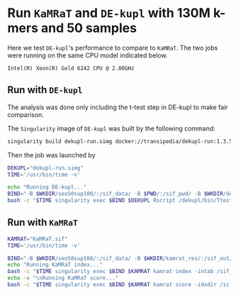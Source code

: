 # Run `KaMRaT` and `DE-kupl` with 130M k-mers and 50 samples

Here we test `DE-kupl`'s performance to compare to `KaMRaT`. The two jobs were running on the same CPU model indicated below.

```text
Intel(R) Xeon(R) Gold 6242 CPU @ 2.80GHz
```

## Run with `DE-kupl`

The analysis was done only including the t-test step in DE-kupl to make fair comparison.

The `Singularity` image of `DE-kupl` was built by the following command:

```bash
singularity build dekupl-run.simg docker://transipedia/dekupl-run:1.3.5
```

Then the job was launched by

```bash
DEKUPL="dekupl-run.simg"
TIME='/usr/bin/time -v'

echo "Running DE-kupl..."
BIND="-B $WKDIR/seo50sup100/:/sif_data/ -B $PWD/:/sif_pwd/ -B $WKDIR/dekupl_res/:/sif_out/"
bash -c "$TIME singularity exec $BIND $DEKUPL Rscript /dekupl/bin/Ttest_diff_method.R /dekupl/bin/TtestFilter /sif_data/seo50sup100.tab.tsv.gz /sif_data/sample_conditions_full.tsv 0.05 1 normal tumor 1 1000000 /sif_out/dekupl_tmp /sif_out/diff-counts.tsv.gz /sif_out/raw_pvals.txt.gz /sif_out/log.txt fixed"
```

## Run with `KaMRaT`

```bash
KAMRAT="KaMRaT.sif"
TIME='/usr/bin/time -v'

BIND="-B $WKDIR/seo50sup100/:/sif_data/ -B $WKDIR/kamrat_res/:/sif_out/"
echo "Running KaMRaT index..."
bash -c "$TIME singularity exec $BIND $KAMRAT kamrat index -intab /sif_data/seo50sup100.tab.tsv.gz -outdir /sif_out/index -klen 31 -unstrand -nffile /sif_data/seo50sup100.NF"
echo -e "\nRunning KaMRaT score..."
bash -c "$TIME singularity exec $BIND $KAMRAT kamrat score -idxdir /sif_out/index -scoreby ttest.padj -design /sif_data/seo50sup100.samples -outpath /sif_out/scored-counts.tsv -seltop 5000000 -withcounts"
```
